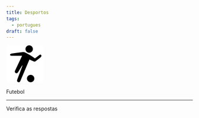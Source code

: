 ```yaml
---
title: Desportos
tags:
  - portugues
draft: false
---
```

![](/img/icons8-futebol-100.png)

<e-answer> Futebol </e-answer>

---

<e-validate> Verifica as respostas </e-validate>

